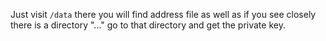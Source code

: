 Just visit `/data` there you will find address file as well as if you see closely there is a directory "..." go to that directory and get the private key.
